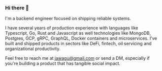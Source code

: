 ### Hi there 👋

I'm a backend engineer focused on shipping reliable systems. 

I have several years of production experience with languages like Typescript, Go, Rust and Javascript as well technologies like MongoDB, Postgres, GCP, gRPC, GraphQL, Docker containers and microservices. I've built and shipped products in sectors like DeFi, fintech, oil servicing and organizational productivity.

Feel free to reach me at jawagu@gmail.com or send a DM, especially if you're building a product that has tangible social impact.
